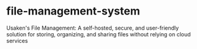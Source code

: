 # file-management-system
Usaken's File Management: A self-hosted, secure, and user-friendly solution for storing, organizing, and sharing files without relying on cloud services
